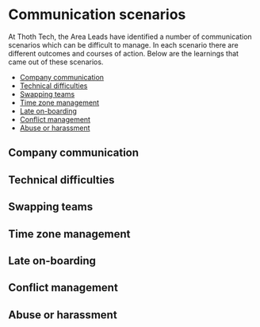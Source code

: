 # Communication scenarios <!-- omit in toc -->

At Thoth Tech, the Area Leads have identified a number of communication scenarios which can be
difficult to manage. In each scenario there are different outcomes and courses of action. Below are
the learnings that came out of these scenarios.

- [Company communication](#company-communication)
- [Technical difficulties](#technical-difficulties)
- [Swapping teams](#swapping-teams)
- [Time zone management](#time-zone-management)
- [Late on-boarding](#late-on-boarding)
- [Conflict management](#conflict-management)
- [Abuse or harassment](#abuse-or-harassment)

## Company communication

## Technical difficulties

## Swapping teams

## Time zone management

## Late on-boarding

## Conflict management

## Abuse or harassment
